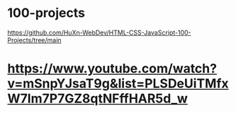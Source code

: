# 100-projects
https://github.com/HuXn-WebDev/HTML-CSS-JavaScript-100-Projects/tree/main
# https://www.youtube.com/watch?v=mSnpYJsaT9g&list=PLSDeUiTMfxW7lm7P7GZ8qtNFffHAR5d_w
